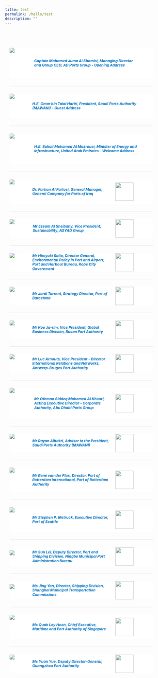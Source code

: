 ```yaml
---
title: test
permalink: /hello/test
description: ""
---
```

<style>
	body {font-size:14px;line-height:1.42857143;}
	h1, h2, h3, h4, h5, h6 {line-height:1.1;}
	a[href$=".pdf"] {margin-left:0;}
	a[href$=".pdf"]:before {display:none;}
	.content p, .content li {margin:0 0 15px;font-size:inherit;line-height:inherit;}
	.mobile {display:block!important;}
	.desktop {display:none!important;}
	.navbar-end, .is-search-bar {display:none;}
	#main-content .bp-section {padding:0;}
	#main-content .bp-section-pagetitle {display:none;}
	#main-content .bp-container {width:100%;max-width:100%;min-height:250px;padding:0!important;}
	#main-content .bp-container .row {margin:0;}
	#main-content .bp-container .col {padding:0;}
	#main-content .col.is-8 {width:100%;margin:0;}
	#main-content .col.is-1 {display:none;}
	@media(min-width:1280px) {
		.mobile {display:none!important;}
		.desktop {display:block!important;}
	}
	
	.par-main {padding:35px 15px;margin:0 auto;}
	.par-main .par-list-none {list-style:none;margin:0;}
	@media(min-width:992px) {
		.par-main {max-width:970px;}
	}
	@media(min-width:1024px) {
		.par-main {padding:35px 0;}
	}
	@media(min-width:1440px) {
		.par-main {max-width:1280px;}
	}
	
	.accordion {padding:25px 0;border-bottom:1px solid #e3e3e3;}
	.accordion:last-child {border:0;}
	.accordion .bp-accordion-header, .accordion .bp-accordion-header:hover, .accordion .bp-accordion-header:focus {color:#fff;text-decoration:none;}
	.accordion .bp-accordion-button {color:#fff;}
	.bp-accordion-button:before, .sgds-icon-chevron-up, .sgds-icon-minus .sgds-icon-chevron-down {display:none;}
	.sgds-icon-minus .sgds-icon-chevron-up {display:block;}
	.speaker-img-wrapper {display:table;width:100%;background: #fff;}
	.speaker-img-wrapper > div, .speaker-img-wrapper h5 {display: table-cell;vertical-align: middle;}
	.speaker-img-wrapper .speaker-img {width:60px;height:60px;}
	.speaker-img-wrapper h5 {padding:0 15px;font-size:12px;font-weight:700;line-height:1.2;color:#0071c0;}
	.speaker-img-wrapper .org-logo {width: 20%;}
	.speaker-img-wrapper .org-logo img {width:auto;height: 60px;margin:0 15px 0 auto;}
	.speaker-img-wrapper .icon-wrapper {width:30px;color: #0fa678;}
	.speaker-content {padding:30px;background: #f6f6f6;}
	.speaker-content h6 {color: #0071c0;font-weight: 700;margin:0 0 15px;}
	.speaker-content p {margin:0 0 15px;font-size:14px;line-height:24px;}
	.sgds-icon-minus .speaker-img-wrapper {background:#002b5f;}
	.sgds-icon-minus h5, .sgds-icon-minus .icon-wrapper {color:#fff;}
	.bp-accordion-body {display:block!important;position:relative;max-height:0;overflow:hidden;transition:.6s all;}
	a.sgds-icon-minus + .bp-accordion-body {max-height:2000px;}
	@media(min-768px) {
		.speaker-img-wrapper h5 {font-size:14px;}
	}
</style>
<div class="par-main">
	<div class="accordion">
		<a href="#!" class="bp-accordion-header bp-accordion-button" role="button" aria-expanded="true" disabled>
			<div class="speaker-img-wrapper">
				<div class="speaker-img">
					<img src="/images/Event2022/Delegation/mohamed-juma-al-shamisi.jpeg" alt="Captain Mohamed Juma Al Shamisi">
				</div>
				<h5>Captain Mohamed Juma Al Shamisi, Managing Director and Group CEO, AD Ports Group - Opening Address</h5>
				<div class="icon-wrapper">
					<i class="sgds-icon sgds-icon-chevron-up"></i>
					<i class="sgds-icon sgds-icon-chevron-down"></i>
				</div>
			</div>
		</a>
	</div>
	<div class="accordion">
		<a href="#!" class="bp-accordion-header bp-accordion-button" role="button" aria-expanded="true" disabled>
			<div class="speaker-img-wrapper">
				<div class="speaker-img">
					<img src="/images/Event2022/Delegation/omar-bin-talal-hariri.jpg" alt="H.E. Omar bin Talal Hariri">
				</div>
				<h5>H.E. Omar bin Talal Hariri, President, Saudi Ports Authority (MAWANI) - Guest Address</h5>
				<div class="icon-wrapper">
					<i class="sgds-icon sgds-icon-chevron-up"></i>
					<i class="sgds-icon sgds-icon-chevron-down"></i>
				</div>
			</div>
		</a>
	</div>
	<div class="accordion">
		<a href="#!" class="bp-accordion-header bp-accordion-button" role="button" aria-expanded="true" disabled>
			<div class="speaker-img-wrapper">
				<div class="speaker-img">
					<img src="/images/Event2022/Delegation/he-suhail-mohamed-al-mazrouei.jpg" alt="H.E. Suhail Mohamed Al Mazrouei">
				</div>
				<h5>H.E. Suhail Mohamed Al Mazrouei, Minister of Energy and Infrastructure, United Arab Emirates - Welcome Address</h5>
				<div class="icon-wrapper">
					<i class="sgds-icon sgds-icon-chevron-up"></i>
					<i class="sgds-icon sgds-icon-chevron-down"></i>
				</div>
			</div>
		</a>
	</div>
	<div class="accordion">
		<a href="#!" class="bp-accordion-header bp-accordion-button" role="button" aria-expanded="true">
			<div class="speaker-img-wrapper">
				<div class="speaker-img">
					<img src="/images/Event2022/Delegation/farhan-al-fartosi.jpg" alt="Dr. Farhan Al Fartosi">
				</div>
				<h5>Dr. Farhan Al Fartosi, General Manager, General Company for Ports of Iraq</h5>
				<div class="org-logo"><img src="/images/Event2022/LogoOfPorts/logo-iraq.jpg" alt="Port of Iraq"/></div>
				<div class="icon-wrapper">
					<i class="sgds-icon sgds-icon-chevron-up"></i>
					<i class="sgds-icon sgds-icon-chevron-down"></i>
				</div>
			</div>
		</a>
		<div class="bp-accordion-body">
			<div class="speaker-content">
				<h6>Delegate's Bio:</h6>
				<p>Dr. Farhan Al Fartosi is the General Manager of the Iraq Ports Company and the Chairman of the board.</p>
				<p>Dr. Al Fartosi has a long experience in Maritime field and holds many certifications including second marine engineer certificate from Arabian Gulf Academy for Maritime Studies in 1990. And chief marine engineer certification from the Jordanian Academy in Amman in 2000. And also certification on how to implement the maritime Labour Convention (2006).</p>
				<p>In 2013, Dr. Farhan Al Fartosi obtained his master's degree in Maritime affairs <span>—</span>&nbsp;Maritime Safety and Environmental Administration from The World Maritime University in Sweden. He has worked in Iraq Maritime Transport as second marine engineer and then he was graded to chief marine engineer and took over the duties of chief engineer on many ships including cargo ships, RORO ships and bulk ships. After that he held several positions including Manager of Security Administration department in General Company of Maritime Transport in 2014.</p>
				<p>In 2020 he obtained PhD in Business Management from the Ain shams University in Egypt.</p>
				<p>Dr Farhan Al Fartosi has participated in many conferences and seminars including ship Recycling conference in Denmark.</p>
			</div>
		</div>
	</div>
	<div class="accordion">
		<a href="#!" class="bp-accordion-header bp-accordion-button" role="button" aria-expanded="true">
			<div class="speaker-img-wrapper">
				<div class="speaker-img">
					<img src="/images/Event2022/Delegation/essam-al-sheibany.jpg" alt="Mr Essam Al Sheibany">
				</div>
				<h5>Mr Essam Al Sheibany, Vice President, Sustainability, ASYAD Group</h5>
				<div class="org-logo"><img src="/images/Event2022/LogoOfPorts/logo-asyad.png" alt="Port of ASYAD"/></div>
				<div class="icon-wrapper">
					<i class="sgds-icon sgds-icon-chevron-up"></i>
					<i class="sgds-icon sgds-icon-chevron-down"></i>
				</div>
			</div>
		</a>
		<div class="bp-accordion-body">
			<div class="speaker-content">
				<h6>Delegate's Bio:</h6>
				<p>Essam Al Sheibany is the Vice President of Sustainability at Asyad group, Oman's flagship logistics and supply chain group, offering end-to-end solutions from ports, free zones, maritime shipping, and last-mile express delivery. As a Sustainability VP, Essam plays a key role in building and maintaining all the Environmental, Social and Governance (ESG) activities within the group to position Asyad among the top 10 integrated logistics companies in the world; Essam is also driving the Decarbonization initiatives and facilitate the Green Hydrogen projects initiatives within the group, previously he was Group VP for QHSSE where he was taking care of health and safety of employees, contractors, and costumers, and protect environment and recently he took over the scope of Sustainability Development initiatives within the Group.</p>
				<p>Al Sheibany is a member of several local and international bodies such as the National Petroleum Council, the Main committee of Health and Safety in Oman. Essam led the implementation of a number of operational projects in Oman and internationally. As an engineer, Energy Expert, Climate Change activist and he has more than 30 years of experience in Oil and Gas, Project Management, HSE and many areas mainly centered Operational Excellence.</p>
			</div>
		</div>
	</div>
	<div class="accordion">
		<a href="#!" class="bp-accordion-header bp-accordion-button" role="button" aria-expanded="true">
			<div class="speaker-img-wrapper">
				<div class="speaker-img">
					<img src="/images/Event2022/Delegation/hiroyuki-saito.jpg" alt="Mr Hiroyuki Saito">
				</div>
				<h5>Mr Hiroyuki Saito, Director General, Environmental Policy in Port and Airport, Port and Harbour Bureau, Kobe City Government</h5>
				<div class="org-logo"><img src="/images/Event2022/LogoOfPorts/logo-kobe.jpg" alt="Port of Kobe"/></div>
				<div class="icon-wrapper">
					<i class="sgds-icon sgds-icon-chevron-up"></i>
					<i class="sgds-icon sgds-icon-chevron-down"></i>
				</div>
			</div>
		</a>
		<div class="bp-accordion-body">
			<div class="speaker-content">
				<h6>Delegate's Bio:</h6>
				<p>Mr. SAITO Hiroyuki is Director General, Environmental Policy in Port and Airport in Port and Harbor Bureau, Kobe City Government as of April 2022.</p>
				<p>More recently, he served as Director General, Chief COVID-19 Vaccination Officer in Public Health Bureau from 2021-2022. Previously, he served as Director of Environmental Conservation Department (2017-2021); Manager of Business Waste Management Division (2014-2017); Manager of Recycling Division (2013-2014) in Environment Bureau, Kobe City Government.</p>
			</div>
		</div>
	</div>
	<div class="accordion">
		<a href="#!" class="bp-accordion-header bp-accordion-button" role="button" aria-expanded="true">
			<div class="speaker-img-wrapper">
				<div class="speaker-img">
					<img src="/images/Event2022/Delegation/jordi-torrent.jpg" alt="Mr Jordi Torrent">
				</div>
				<h5>Mr Jordi Torrent, Strategy Director, Port of Barcelona</h5>
				<div class="org-logo"><img src="/images/Event2022/LogoOfPorts/logo-vector-port-de-barcelona.jpg" alt="Port of Barcelona"/></div>
				<div class="icon-wrapper">
					<i class="sgds-icon sgds-icon-chevron-up"></i>
					<i class="sgds-icon sgds-icon-chevron-down"></i>
				</div>
			</div>
		</a>
		<div class="bp-accordion-body">
			<div class="speaker-content">
				<h6>Delegate's Bio:</h6>
				<p>Jordi Torrent is currently the Strategy Director of the Port of Barcelona. In this position he has recently developed the Port's IV Strategic Plan which has adapted the Port's strategy and objectives to the latest global and regional trade and logistics trends. He is particularly involved in the intermodal sector, and has designed and implemented initiatives in this field, such as the development of PPP projects of inland terminals and rail services in Spain and France. He has been involved in the Port, logistics and rail sectors for 15 years.</p>
				<p>Jordi Torrent is also Managing Director of the company B2B Logistics Busan Barcelona Hub, and member of the board of directors of several societies managing intermodal terminals in Spain and France. He represents the Port of Barcelona in various international organizations, such as WPCAP, MEDports and ESPO.</p>
				<p>He holds a Law Degree from the Autonomous University of Barcelona and a Master Degree on International Affairs from the University of Barcelona. He has also an advanced Management program from ESADE Business School.</p>
			</div>
		</div>
	</div>
	<div class="accordion">
		<a href="#!" class="bp-accordion-header bp-accordion-button" role="button" aria-expanded="true">
			<div class="speaker-img-wrapper">
				<div class="speaker-img">
					<img src="/images/Event2022/Delegation/koo-ja-rim.jpg" alt="Mr Koo Ja-rim">
				</div>
				<h5>Mr Koo Ja-rim, Vice President, Global Business Division, Busan Port Authority</h5>
				<div class="org-logo"><img src="/images/Event2022/LogoOfPorts/logo-busan.png" alt="Port of Busan"/></div>
				<div class="icon-wrapper">
					<i class="sgds-icon sgds-icon-chevron-up"></i>
					<i class="sgds-icon sgds-icon-chevron-down"></i>
				</div>
			</div>
		</a>
		<div class="bp-accordion-body">
			<div class="speaker-content">
				<h6>Delegate's Bio:</h6>
				<p>Mr. Koo Ja Rim has been a Head of Overseas Business Department of Busan Port Authority (BPA) since 2018 and Vice President of BPA (Global Business Division) since 2021.</p>
				<p>Since he joined BPA in 2014, Mr Koo has worked at such various departments as Logistics Planning, and Overseas Business, and he has dedicated to conducting Busan Port Redevelopment Project and developing first overseas logistics businesses projects in Rotterdam (Netherlands), Barcelona (Spain), and Probolinggo (Indonesia).</p>
				<p>With his experience and expertise in port, logistics, and legal area, he has been performed as an advisor of Campus Asia Aims and for Investor Relations (IR) Committee of Busan Metropolitan Council.</p>
				<p>In 2003, Mr Koo earned Master's degree of Laws (LL.M.) in School of Law from Indiana University and he got license as an attorney at Law of New York State Bar Association in U.S. in the same year. In 2017, Koo studied for a Master's degree of Science (MSc) at World Maritime University.</p>
			</div>
		</div>
	</div>
	<div class="accordion">
		<a href="#!" class="bp-accordion-header bp-accordion-button" role="button" aria-expanded="true">
			<div class="speaker-img-wrapper">
				<div class="speaker-img">
					<img src="/images/Event2022/Delegation/luc-arnouts.jpg" alt="Mr Luc Arnouts">
				</div>
				<h5>Mr Luc Arnouts, Vice President - Director International Relations and Networks, Antwerp-Bruges Port Authority</h5>
				<div class="org-logo"><img src="/images/Event2022/LogoOfPorts/logo-antwerp.png" alt="Port of Antwerp"/></div>
				<div class="icon-wrapper">
					<i class="sgds-icon sgds-icon-chevron-up"></i>
					<i class="sgds-icon sgds-icon-chevron-down"></i>
				</div>
			</div>
		</a>
		<div class="bp-accordion-body">
			<div class="speaker-content">
				<h6>Delegate's Bio:</h6>
				<p>Mr. Luc Arnouts obtained a  Master in Law at the University of Antwerp and a Master in General Management at the University of Ghent. He has been active in the port and logistics sector ever since.</p>
				<p>He started his career and gained operational experience in stevedoring, warehousing and ocean freight forwarding at the logistics company Group Katoennatie from 1986 until 1992.</p>
				<p>In 1992, he moved to SGS-Group Belgium where he officiated as General Manager of SGS-Van Bree. He was Member of the Central Management Committee and the Strategic Committee. He was in charge of the logistics and port handling business of SGS in Belgium. Aviapartner, European leading airport handling company became his new employer in 2000, where he held the position of VP Cargo Handling Europe and was Member of the Central Board.</p>
				<p>In 2007, he joined the Antwerp Port Authority as Chief Commercial Officer. Since mid 2017 he holds the function of Director International Relations and Networks. As Vice President he is member of the Management Board.</p>
				<p>Furthermore he also holds the following functions :<br/>
				- Member of the board of directors of Port of Antwerp International, a subsidiary company of Port of Antwerp, focussed on international consultancy, port management and participations in overseas port projects<br/>
				- Member of the board of directors of APEC, the training subsidiary of Port of Antwerp</p>
			</div>
		</div>
	</div>
	<div class="accordion">
		<a href="#!" class="bp-accordion-header bp-accordion-button" role="button" aria-expanded="true">
			<div class="speaker-img-wrapper">
				<div class="speaker-img">
					<img src="/images/Event2022/Delegation/othman-siddeq-mohamed-al-khoori.jpg" alt="Mr Othman Siddeq Mohamed Al Khoori"/>
				</div>
				<h5>Mr Othman Siddeq Mohamed Al Khoori, Acting Executive Director - Corporate Authority, Abu Dhabi Ports Group</h5>
				<div class="org-logo"><img src="/images/Event2022/LogoOfPorts/logo-abu-dhabi.jpg" alt="Port of Abu Dhabi"/></div>
				<div class="icon-wrapper">
					<i class="sgds-icon sgds-icon-chevron-up"></i>
					<i class="sgds-icon sgds-icon-chevron-down"></i>
				</div>
			</div>
		</a>
		<div class="bp-accordion-body">
			<div class="speaker-content">
				<h6>Delegate's Bio:</h6>
				<p>Othman Siddeq Mohamed Al Khoori serves as the Executive Director of Economic Affairs & Acting Executive Director Corporate Authority at Abu Dhabi Ports and as the Chief Operating Officer (COO) of ZonesCorp, one of the largest operator of purpose-built industrial zones in the UAE.</p>
				<p>He has held the position of ZonesCorp's COO for almost a decade, during which time he has overseen customer enagements in Abu Dhabi City and Al Ain, while also overseeing the business operations of Customer Services, Zones Facility Management, and BUsiness Development.</p>
				<p>Before joining ZonesCorp in 2012, Al Khoori served as the Support Service Division Director for the Abu Dhabi Tawteen Council, and also held prominent leadership roles at the National Rehabiliation Center and Abu Dhabi's Cultural Foundation. He began his career as the Head of Purchasing Section & Head of IT Section for the Abu Dhabi FreeZone Authority — Saadiyat in 1997.</p>
				<p>In addition to his work with Abu Dhabi Ports, Al Khoori is a member of the organisation committee of the World Contribution Conference Abu Dhabi and is also the UAE Delegate for the Volunteer Youth Conference.</p>
				<p>He has also volunteered for the Red Crescent since 2002 and was awarded a bronze medallion from His Highness Sheik Hamdan bin Zayed Al Nahyan in recognition of his decades-long charity work.</p>
				<p>Al Khoori holds an MBA from the American University — AUE and a Bachelor of Arts in Business Administration in MIS from California State University in San Bernardino, California.</p>
			</div>
		</div>
	</div>
	<div class="accordion">
		<a href="#!" class="bp-accordion-header bp-accordion-button" role="button" aria-expanded="true">
			<div class="speaker-img-wrapper">
				<div class="speaker-img">
					<img src="/images/Event2022/Delegation/rayan-albkri.jpg" alt="Mr Rayan Albakri"/>
				</div>
				<h5>Mr Rayan Albakri, Advisor to the President, Saudi Ports Authority (MAWANI)</h5>
				<div class="org-logo"><img src="/images/Event2022/LogoOfPorts/logo-saudi.jpg" alt="Port of Saudi"/></div>
				<div class="icon-wrapper">
					<i class="sgds-icon sgds-icon-chevron-up"></i>
					<i class="sgds-icon sgds-icon-chevron-down"></i>
				</div>
			</div>
		</a>
		<div class="bp-accordion-body">
			<div class="speaker-content">
				<h6>Delegate's Bio:</h6>
				<p>Rayan Albkri is currently the advisor of the President of Mawani, working on priority files such as corporatization project in carving out regulation from assets ownership and operation with more than 20 years’ experience in the services industry, focusing on creating value, driving sustainable growth, enabling revenue generation and stimulating strategic business development. My expertise spans across various government and private sectors within the logistics ecosystem, including shipping lines, port terminals, transportation, warehousing & bonded facilities & sea-port management, all in efforts to support in achieving Visions 2030. Through the years, I was able to enrich my experience and enhance my skills in creating impactful solutions across the industry. Through my experience, I have grown to appreciate the importance of digital transformation and have learned how effective implementation and digitization of services may exponentially streamline user experience.</p>
			</div>
		</div>
	</div>
	<div class="accordion">
		<a href="#!" class="bp-accordion-header bp-accordion-button" role="button" aria-expanded="true">
			<div class="speaker-img-wrapper">
				<div class="speaker-img">
					<img src="/images/Event2022/Delegation/rene-van-der-plas.jpg" alt="Mr René van der Plas"/>
				</div>
				<h5>Mr René van der Plas, Director, Port of Rotterdam International, Port of Rotterdam Authority</h5>
				<div class="org-logo"><img src="/images/Event2022/LogoOfPorts/logo-rotterdam.jpg" alt="Port of Rotterdam"/></div>
				<div class="icon-wrapper">
					<i class="sgds-icon sgds-icon-chevron-up"></i>
					<i class="sgds-icon sgds-icon-chevron-down"></i>
				</div>
			</div>
		</a>
		<div class="bp-accordion-body">
			<div class="speaker-content">
				<h6>Delegate's Bio:</h6>
				<p>Mr René van der Plas Director, Port of Rotterdam International, Port of Rotterdam Authority After attaining the Master of Science degree at the university of Delft, René van der Plas started his career at European Container Terminal where he had different operational and managerial positions. In 1997 he changed to Twijnstra Gudde Management Consultants where he has specialized in project management, procurement and public private partnership. He was appointed as a partner in 2002. In 2004 he started at Havenbedrijf Rotterdam N.V. (Port of Rotterdam Authority) as Director Development and construction Maasvlakte II. He was responsible for the overall planning, implementation and construction of the Maasvlakte 2 project (2,000 hectares of new port and industrial area). In 2012 he was promoted Vice President Maasvlakte II. After completion of Maasvlakte II in 2014 he was appointed as Director Rail and president of the exchange platform of rail freight.</p>
				<p>As per June 1st 2016, René van der Plas was appointed Director Port of Rotterdam International within Havenbedrijf Rotterdam N.V. (Port of Rotterdam Authority).</p>
				<p>René van der Plas is a member of the board of the following partnerships:<br/>
				o Sohar Port and Freezone<br/>
				o Porto Central, Brazil<br/>
				o PT Pelabuhan Rotterdam Indonesia<br/>
				o Companhia de Desenvolvimento do Complexo Industrial e Portuário do Pecém CIPP S/A), Brazil.</p>
				<p>Since 2012 René van der Plas is member of the Supervisory Board of NPRC, Dutch cooperation of private entrepreneurs of river navigation.</p>
			</div>
		</div>
	</div>
	<div class="accordion">
		<a href="#!" class="bp-accordion-header bp-accordion-button" role="button" aria-expanded="true">
			<div class="speaker-img-wrapper">
				<div class="speaker-img">
					<img src="/images/Event2022/Delegation/stephen-p-metruck.jpg" alt="Mr Stephen P. Metruck"/>
				</div>
				<h5>Mr Stephen P. Metruck, Executive Director, Port of Seattle</h5>
				<div class="org-logo"><img src="/images/Event2022/LogoOfPorts/logo-seattle.png" alt="Port of Seattle"/></div>
				<div class="icon-wrapper">
					<i class="sgds-icon sgds-icon-chevron-up"></i>
					<i class="sgds-icon sgds-icon-chevron-down"></i>
				</div>
			</div>
		</a>
		<div class="bp-accordion-body">
			<div class="speaker-content">
				<h6>Delegate's Bio:</h6>
				<p>As executive director of the Port of Seattle, Steve Metruck leads a country-wide special purpose government responsible for providing world-class trade, travel, and logistics services to one of the nation's most dynamic and fastest growing regions. The Port manages operations for Seattle-Tacoma International Airport — one of the nation's busiest passenger airports — as well as cruise, commercial fishing, grain terminals, recreational marinas, and other real estate activities. The Port also operates one of North America's largest maritime cargo shipping gateways through the Northwest Seaport Alliance, a joint effort with the Port of Tacoma. As executive director, Metruck leads 1,900 employees who deliver safe, efficient, and high quality services to the region while improving local economic opportunities and safeguarding our environment. The Port of Seattle is one of the Pacific Northwest's leading economic engines, generating over 216,000 jobs and $894 million in state and local taxes.</p>
				<p>Metruck came to the Port of Seattle following a 34 year career with the U.S. Coast Guard, retiring as a Rear Admiral. He has experience across a diverse range of operations and executive level assignments on both coasts, the Great Lakes, and the Gulf of Mexico. As the Chief Financial Officer for the Coast Guard, Metruck was responsible for all Coast Guard financial management and execution of the service's $10 billion annual appropriation. As Commander of the Fifth District in Portsmouth, Virginia, he had overall responsibility for the full range of U.S. Coast Guard missions carried out from central New Jersey to North Carolina.</p>
				<p>Throughout his career, Metruck has maintained a strong record of advancing a diverse and safe workplace. He is currently leading the Port through a groundbreaking effort to increase diversity in contracting and is supporting expansion of internal employee resource groups and efforts to increase diversity at the Port. Metruck emphasized employee safety and diversity during his Coast Guard career as well. He served three years on the Coast Guard's Sexual Assault Prevention and Response Task force and as a member of the Coast Guard Academy's Board of Trustees, he oversaw significant increases in the diversity of the student body.</p>
			</div>
		</div>
	</div>
	<div class="accordion">
		<a href="#!" class="bp-accordion-header bp-accordion-button" role="button" aria-expanded="true">
			<div class="speaker-img-wrapper">
				<div class="speaker-img">
					<img src="/images/Event2022/Delegation/sun-lei.jpg" alt="Mr Sun Lei"/>
				</div>
				<h5>Mr Sun Lei, Deputy Director, Port and Shipping Division, Ningbo Municipal Port Administration Bureau</h5>
				<div class="org-logo"><img src="/images/Event2022/LogoOfPorts/logo-ningbo.png" alt="Port of Ningbo"/></div>
				<div class="icon-wrapper">
					<i class="sgds-icon sgds-icon-chevron-up"></i>
					<i class="sgds-icon sgds-icon-chevron-down"></i>
				</div>
			</div>
		</a>
		<div class="bp-accordion-body">
			<div class="speaker-content">
				<h6>Delegate's Bio:</h6>
				<p>Mr Sun Lei joined Ningbo Municipal Port Administration Bureau in 2002 and has been engaged in port and Shipping administration since 2013 as the Deputy Director of Port and Shipping Division.</p>
			</div>
		</div>
	</div>
	<div class="accordion">
		<a href="#!" class="bp-accordion-header bp-accordion-button" role="button" aria-expanded="true">
			<div class="speaker-img-wrapper">
				<div class="speaker-img">
					<img src="/images/Event2022/Delegation/jing-yan.jpg" alt="Ms Jing Yan"/>
				</div>
				<h5>Ms Jing Yan, Director, Shipping Division, Shanghai Municipal Transportation Commissions</h5>
				<div class="org-logo"><img src="/images/Event2022/LogoOfPorts/logo-shanghai.jpg" alt="Port of Shanghai"/></div>
				<div class="icon-wrapper">
					<i class="sgds-icon sgds-icon-chevron-up"></i>
					<i class="sgds-icon sgds-icon-chevron-down"></i>
				</div>
			</div>
		</a>
		<div class="bp-accordion-body">
			<div class="speaker-content">
				<h6>Delegate's Bio:</h6>
				<p>Jing Yan was graduated from Shanghai Maritime University, she was majored in Maritime Law, and worked at several departments such as Shanghai Municipal Port Administrative Bureau, Shanghai Municipal Transport and Port Authority, Shanghai Municipal Transportation Commission (SMTC). Director Jing has been working for the development of Shanghai International Shipping Center for a long time, now she is the director of the Shipping Division, SMTC.</p>
			</div>
		</div>
	</div>
	<div class="accordion">
		<a href="#!" class="bp-accordion-header bp-accordion-button" role="button" aria-expanded="true">
			<div class="speaker-img-wrapper">
				<div class="speaker-img">
					<img src="/images/Event2022/Delegation/quah-ley-hoon.jpg" alt="Ms Quah Ley Hoon"/>
				</div>
				<h5>Ms Quah Ley Hoon, Chief Executive, Maritime and Port Authority of Singapore</h5>
				<div class="org-logo"><img src="/images/Event2022/LogoOfPorts/logo-mpa.jpg" alt="Port of Singapore"/></div>
				<div class="icon-wrapper">
					<i class="sgds-icon sgds-icon-chevron-up"></i>
					<i class="sgds-icon sgds-icon-chevron-down"></i>
				</div>
			</div>
		</a>
		<div class="bp-accordion-body">
			<div class="speaker-content">
				<h6>Delegate's Bio:</h6>
				<p>Ms Quah Ley Hoon joined the Maritime and Port Authority of Singapore as Chief Executive (Designate) on 1 November 2018 and was subsequently appointed the Chief Executive with effect from 1 January 2019. Prior to this, she was with MediaCorp as Chief Editor in Channel NewsAsia.</p>
				<p>She has more than 15 years of work experience in the public sector ranging from economic policies to environmental and social policies, including the US-Singapore Free Trade Agreement, UN Framework Convention on Climate Change, and the National Population Secretariat.</p>
				<p>Ley Hoon is on the board of Movement for the Intellectually Disabled of Singapore (MINDS), Singapore Chamber of Maritime Arbitration, Singapore Maritime Foundation, Singapore Maritime Institute, Global Centre for Maritime Decarbonisation, Defence Science & Technology and Singapore Trade Data Exchange Agency. She graduated with a MBA from IMD Business School in Switzerland in 2010, and a Masters in Economics from the University of Pantheon Sorbonne, France in 2000. She also holds a degree in Psychology from the University of Southern Queensland.</p>
				<p>She was awarded the Public Administration Medal (Silver) in 2017.</p>
			</div>
		</div>
	</div>
	<div class="accordion">
		<a href="#!" class="bp-accordion-header bp-accordion-button" role="button" aria-expanded="true">
			<div class="speaker-img-wrapper">
				<div class="speaker-img">
					<img src="/images/Event2022/Delegation/yuan-yue.jpg" alt="Ms Yuan Yue"/>
				</div>
				<h5>Ms Yuan Yue, Deputy Director-General, Guangzhou Port Authority</h5>
				<div class="org-logo"><img src="/images/Event2022/LogoOfPorts/logo-guangzhou.jpg" alt="Port of Guangzhou"/></div>
				<div class="icon-wrapper">
					<i class="sgds-icon sgds-icon-chevron-up"></i>
					<i class="sgds-icon sgds-icon-chevron-down"></i>
				</div>
			</div>
		</a>
		<div class="bp-accordion-body">
			<div class="speaker-content">
				<h6>Delegate's Bio:</h6>
				<p>Ms. Yuan Yue, Senior Economist, currently serves as the Deputy Director-general of Guangzhou Port Authority. In her career, she once worked as the Deputy Director-general of Guangzhou Foreign Trade and Economic Cooperation Bureau, the Director of Guangzhou Asian Games Marketing and Broadcasting Department, the Director of Guangzhou Asian Games Ticketing Center, and the General Manager of Guangzhou Hotel etc.</p>
				<p>In 2014, she was appointed as the Deputy Director-general of Guangzhou Port Authority. Since then, she has been dedicated to promoting the international exchanges and cooperation of Guangzhou Port. Up to now, she has promoted the friendly cooperation relations with nearly 20 major international ports, which effectively increases the international influence and popularity of Guangzhou Port.</p>
			</div>
		</div>
	</div>
</div>